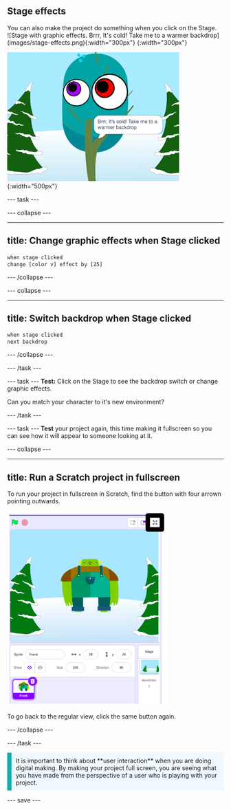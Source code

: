 ## Stage effects

<div style="display: flex; flex-wrap: wrap">
<div style="flex-basis: 200px; flex-grow: 1; margin-right: 15px;">
You can also make the project do something when you click on the Stage.
</div>
<div>
![Stage with graphic effects. Brrr, It's cold! Take me to a warmer backdrop](images/stage-effects.png){:width="300px"} 
{:width="300px"}  
</div>
</div>

![Stage with graphic effects](images/stage-effects-say.png){:width="500px"} 

--- task ---

--- collapse ---

---
title: Change graphic effects when Stage clicked
---

```blocks3
when stage clicked
change [color v] effect by [25]
```

--- /collapse ---

--- collapse ---

---
title: Switch backdrop when Stage clicked
---

```blocks3
when stage clicked
next backdrop
```

--- /collapse ---

--- /task ---

--- task ---
**Test:** Click on the Stage to see the backdrop switch or change graphic effects. 

Can you match your character to it's new environment?

--- /task ---

--- task ---
**Test** your project again, this time making it fullscreen so you can see how it will appear to someone looking at it.

--- collapse ---

---
title: Run a Scratch project in fullscreen
---

To run your project in fullscreen in Scratch, find the button with four arrown pointing outwards.

![A sprite with fullscreen button highlighted above the sprite towards the right corner](images/fullscreen_frank.png)

To go back to the regular view, click the same button again.

--- /collapse ---

--- /task ---

<p style="border-left: solid; border-width:10px; border-color: #0faeb0; background-color: aliceblue; padding: 10px;">
It is important to think about **user interaction** when you are doing digital making. By making your project full screen, you are seeing what you have made from the perspective of a user who is playing with your project.
</p>

--- save ---
